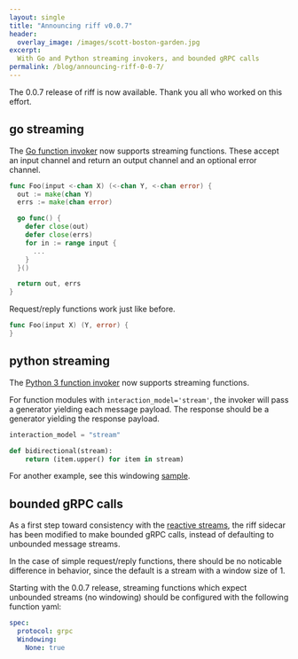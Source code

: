 ```yaml
---
layout: single
title: "Announcing riff v0.0.7"
header:
  overlay_image: /images/scott-boston-garden.jpg
excerpt:
  With Go and Python streaming invokers, and bounded gRPC calls
permalink: /blog/announcing-riff-0-0-7/
---
```


The 0.0.7 release of riff is now available. Thank you all who worked on this effort.

## go streaming

The [Go function invoker](https://github.com/ericbottard/go-function-invoker) now supports streaming functions.
These accept an input channel and return an output channel and an optional error channel.

```go
func Foo(input <-chan X) (<-chan Y, <-chan error) {
  out := make(chan Y)
  errs := make(chan error)

  go func() {
    defer close(out)
    defer close(errs)
    for in := range input {
      ...
    }
  }()

  return out, errs
}
```

Request/reply functions work just like before.

```go
func Foo(input X) (Y, error) {
}
```

## python streaming

The [Python 3 function invoker](https://github.com/projectriff/python3-function-invoker) now supports streaming functions.

For function modules with `interaction_model='stream'`, the invoker will pass a generator yielding each message payload.
The response should be a generator yielding the response payload.

```python
interaction_model = "stream"

def bidirectional(stream):
    return (item.upper() for item in stream)
```

For another example, see this windowing [sample](https://github.com/projectriff/python3-function-invoker/blob/master/samples/windows/windows.py).


## bounded gRPC calls 

As a first step toward consistency with the [reactive streams](http://www.reactive-streams.org/), the riff sidecar has been modified to make bounded gRPC calls, instead of defaulting to unbounded message streams.

In the case of simple request/reply functions, there should be no noticable difference in behavior, since the default is a stream with a window size of 1.

Starting with the 0.0.7 release, streaming functions which expect unbounded streams (no windowing) should be configured with the following function yaml:

```yaml
spec:
  protocol: grpc
  Windowing:
    None: true
```   
